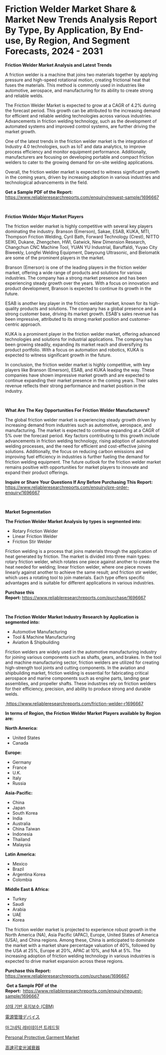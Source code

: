 <p><h1>Friction Welder Market Share & Market New Trends Analysis Report By Type, By Application, By End-use, By Region, And Segment Forecasts, 2024 - 2031</h1></p><p><strong>Friction Welder Market Analysis and Latest Trends</strong></p>
<p><p>A friction welder is a machine that joins two materials together by applying pressure and high-speed rotational motion, creating frictional heat that fuses the materials. This method is commonly used in industries like automotive, aerospace, and manufacturing for its ability to create strong and reliable welds.</p><p>The Friction Welder Market is expected to grow at a CAGR of 4.2% during the forecast period. This growth can be attributed to the increasing demand for efficient and reliable welding technologies across various industries. Advancements in friction welding technology, such as the development of automated systems and improved control systems, are further driving the market growth.</p><p>One of the latest trends in the friction welder market is the integration of Industry 4.0 technologies, such as IoT and data analytics, to improve process efficiency and monitor equipment performance. Additionally, manufacturers are focusing on developing portable and compact friction welders to cater to the growing demand for on-site welding applications.</p><p>Overall, the friction welder market is expected to witness significant growth in the coming years, driven by increasing adoption in various industries and technological advancements in the field.</p></p>
<p><strong>Get a Sample PDF of the Report:&nbsp;</strong> <a href="https://www.reliableresearchreports.com/enquiry/request-sample/1696667">https://www.reliableresearchreports.com/enquiry/request-sample/1696667</a></p>
<p>&nbsp;</p>
<p><strong>Friction Welder Major Market Players</strong></p>
<p><p>The friction welder market is highly competitive with several key players dominating the industry. Branson (Emerson), Sakae, ESAB, KUKA, MTI, Thompson Friction Welding, Cyril Bath, Forward Technology (Crest), NITTO SEIKI, Dukane, Zhengchen, HWI, Gatwick, New Dimension Research, Changchun CNC Machine Tool, YUAN YU Industrial, Baruffaldi, Yuyao City Biweekly, Longfei Welding Equipment, Daeyoung Ultrasonic, and Bielomatik are some of the prominent players in the market.</p><p>Branson (Emerson) is one of the leading players in the friction welder market, offering a wide range of products and solutions for various industries. The company has a strong market presence and has been experiencing steady growth over the years. With a focus on innovation and product development, Branson is expected to continue its growth in the future.</p><p>ESAB is another key player in the friction welder market, known for its high-quality products and solutions. The company has a global presence and a strong customer base, driving its market growth. ESAB's sales revenue has been impressive, attributed to its strong market position and customer-centric approach.</p><p>KUKA is a prominent player in the friction welder market, offering advanced technologies and solutions for industrial applications. The company has been growing steadily, expanding its market reach and diversifying its product portfolio. With a focus on automation and robotics, KUKA is expected to witness significant growth in the future.</p><p>In conclusion, the friction welder market is highly competitive, with key players like Branson (Emerson), ESAB, and KUKA leading the way. These companies have shown impressive market growth and are expected to continue expanding their market presence in the coming years. Their sales revenue reflects their strong performance and market position in the industry.</p></p>
<p>&nbsp;</p>
<p><strong>What Are The Key Opportunities For Friction Welder Manufacturers?</strong></p>
<p><p>The global friction welder market is experiencing steady growth driven by increasing demand from industries such as automotive, aerospace, and manufacturing. The market is expected to continue expanding at a CAGR of 5% over the forecast period. Key factors contributing to this growth include advancements in friction welding technology, rising adoption of automated welding processes, and the need for efficient and cost-effective joining solutions. Additionally, the focus on reducing carbon emissions and improving fuel efficiency in industries is further fueling the demand for friction welding equipment. The future outlook for the friction welder market remains positive with opportunities for market players to innovate and expand their product offerings.</p></p>
<p><strong>Inquire or Share Your Questions If Any Before Purchasing This Report:</strong> <a href="https://www.reliableresearchreports.com/enquiry/pre-order-enquiry/1696667">https://www.reliableresearchreports.com/enquiry/pre-order-enquiry/1696667</a></p>
<p>&nbsp;</p>
<p><strong>Market Segmentation</strong></p>
<p><strong>The Friction Welder Market Analysis by types is segmented into:</strong></p>
<p><ul><li>Rotary Friction Welder</li><li>Linear Friction Welder</li><li>Friction Stir Welder</li></ul></p>
<p><p>Friction welding is a process that joins materials through the application of heat generated by friction. The market is divided into three main types: rotary friction welder, which rotates one piece against another to create the heat needed for welding; linear friction welder, where one piece moves linearly against another to achieve the same result; and friction stir welder, which uses a rotating tool to join materials. Each type offers specific advantages and is suitable for different applications in various industries.</p></p>
<p><strong>Purchase this Report:&nbsp;</strong><a href="https://www.reliableresearchreports.com/purchase/1696667">https://www.reliableresearchreports.com/purchase/1696667</a></p>
<p>&nbsp;</p>
<p><strong>The Friction Welder Market Industry Research by Application is segmented into:</strong></p>
<p><ul><li>Automotive Manufacturing</li><li>Tool & Machine Manufacturing</li><li>Aviation & Shipbuilding</li></ul></p>
<p><p>Friction welders are widely used in the automotive manufacturing industry for joining various components such as shafts, gears, and brakes. In the tool and machine manufacturing sector, friction welders are utilized for creating high-strength tool joints and cutting components. In the aviation and shipbuilding market, friction welding is essential for fabricating critical aerospace and marine components such as engine parts, landing gear assemblies, and propeller shafts. These industries rely on friction welders for their efficiency, precision, and ability to produce strong and durable welds.</p></p>
<p><a href="https://www.reliableresearchreports.com/friction-welder-r1696667">&nbsp;https://www.reliableresearchreports.com/friction-welder-r1696667</a></p>
<p><strong>In terms of Region, the Friction Welder Market Players available by Region are:</strong></p>
<p>
    <p> <strong> North America: </strong>
        <ul>
            <li>United States</li>
            <li>Canada</li>
        </ul>
        </p> 
    <p> <strong> Europe: </strong>
        <ul>
            <li>Germany</li>
            <li>France</li>
            <li>U.K.</li>
            <li>Italy</li>
            <li>Russia</li>
        </ul>
        </p> 
    <p> <strong> Asia-Pacific: </strong>
        <ul>
            <li>China</li>
            <li>Japan</li>
            <li>South Korea</li>
            <li>India</li>
            <li>Australia</li>
            <li>China Taiwan</li>
            <li>Indonesia</li>
            <li>Thailand</li>
            <li>Malaysia</li>
        </ul>
        </p> 
    <p> <strong> Latin America: </strong>
        <ul>
            <li>Mexico</li>
            <li>Brazil</li>
            <li>Argentina Korea</li>
            <li>Colombia</li>
        </ul>
        </p> 
    <p> <strong> Middle East & Africa: </strong>
        <ul>
            <li>Turkey</li>
            <li>Saudi</li>
            <li>Arabia</li>
            <li>UAE</li>
            <li>Korea</li>
        </ul>
    </p>
    </p>
<p><p>The friction welder market is projected to experience robust growth in the North America (NA), Asia Pacific (APAC), Europe, United States of America (USA), and China regions. Among these, China is anticipated to dominate the market with a market share percentage valuation of 40%, followed by the USA at 25%, Europe at 20%, APAC at 10%, and NA at 5%. The increasing adoption of friction welding technology in various industries is expected to drive market expansion across these regions.</p></p>
<p><strong>Purchase this Report: </strong><a href="https://www.reliableresearchreports.com/purchase/1696667">https://www.reliableresearchreports.com/purchase/1696667</a></p>
<p>&nbsp;<strong>Get a Sample PDF of the Report:&nbsp;&nbsp;</strong><a href="https://www.reliableresearchreports.com/enquiry/request-sample/1696667">https://www.reliableresearchreports.com/enquiry/request-sample/1696667</a></p>
<p><strong></strong></p>
<p><p><a href="https://github.com/kimvicki3212024/Market-Research-Report-List-1/blob/main/5953578108841.md">상태 기반 유지보수 (CBM)</a></p><p><a href="https://github.com/reliezer65/Market-Research-Report-List-1/blob/main/2309355123593.md">電源管理デバイス</a></p><p><a href="https://github.com/khairinauzunul/Market-Research-Report-List-1/blob/main/5599125108840.md">마그네틱 레비테이션 트레드밀</a></p><p><a href="https://github.com/myacatherineblakecaczo9vcsw/Market-Research-Report-List-3/blob/main/personal-protective-garment-market.md">Personal Protective Garment Market</a></p><p><a href="https://github.com/tanyaali3/Market-Research-Report-List-1/blob/main/8336043123594.md">高速可変光減衰器</a></p></p>